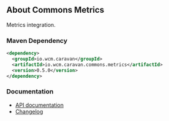 ## About Commons Metrics

Metrics integration.


### Maven Dependency

```xml
<dependency>
  <groupId>io.wcm.caravan</groupId>
  <artifactId>io.wcm.caravan.commons.metrics</artifactId>
  <version>0.5.0</version>
</dependency>
```

### Documentation

* [API documentation][apidocs]
* [Changelog][changelog]


[apidocs]: apidocs/
[changelog]: changes-report.html
